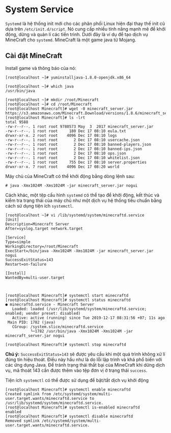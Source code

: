 # System Service

`Systemd` là hệ thống init mới cho các phân phối Linux hiện đại thay thế init cũ dựa trên `/etc/init.d/script`. Nó cung cấp nhiều tính năng mạnh mẽ để khởi động, dừng và quản lí các tiến trình. Dưới đây là ví dụ để tạo dịch vụ MineCraft cho `systemd`. MineCraft là một game java từ Mojang.

## Cài đặt MineCraft
Install game và thông báo của nó:
```
[root@localhost ~]# yuminstalljava-1.8.0-openjdk.x86_64

[root@localhost ~]# which java
/usr/bin/java

[root@localhost ~]# mkdir /root/Minecraft
[root@localhost ~]# cd /root/Minecraft
[root@localhost Minecraft]# wget -0 minecraft_server.jar https://s3.amazonaws.com/Minecraft.Download/versions/1.8.6/minecraft_server.1.8.6.jar
[root@localhost Minecraft]# ls -lrt
total 9588
-rw-r--r--. 1 root root 9780573 May  3  2017 minecraft_server.jar
-rw-r--r--. 1 root root     180 Dec 17 08:10 eula.txt
drwxr-xr-x. 2 root root    4096 Dec 17 08:10 logs
-rw-r--r--. 1 root root       2 Dec 17 08:10 usercache.json
-rw-r--r--. 1 root root       2 Dec 17 08:10 banned-players.json
-rw-r--r--. 1 root root       2 Dec 17 08:10 banned-ips.json
-rw-r--r--. 1 root root       2 Dec 17 08:10 ops.json
-rw-r--r--. 1 root root       2 Dec 17 08:10 whitelist.json
-rw-r--r--. 1 root root     755 Dec 17 08:10 server.properties
drwxr-xr-x. 7 root root    4096 Dec 17 08:20 world
```

Máy chủ của MineCraft có thể khởi động bằng dòng lệnh sau:

`# java -Xmx1024M -Xms1024M -jar minecraft_server.jar nogui`

Cách khác, một tệp cấu hình `systemd` có thể tạo để khởi động, kết thúc và kiểm tra trạng thái của máy chủ như một dịch vụ hệ thống tiêu chuẩn bằng cách sử dụng tiện ích `systemctl`.

```
[root@localhost ~]# vi /lib/systemd/system/minecraftd.service
[Unit]
Description=Minecraft Server
After=syslog.target network.target

[Service]
Type=simple
WorkingDirectory=/root/Minecraft
ExecStart=/bin/java -Xmx1024M -Xms1024M -jar minecraft_server.jar nogui
SuccessExitStatus=143
Restart=on-failure

[Install]
WantedBy=multi-user.target



[root@localhost Minecraft]# systemctl start minecraftd
[root@localhost Minecraft]# systemctl status minecraftd
● minecraftd.service - Minecraft Server
   Loaded: loaded (/usr/lib/systemd/system/minecraftd.service; enabled; vendor preset: disabled)
   Active: active (running) since Tue 2019-12-17 08:31:56 +07; 11s ago
 Main PID: 1782 (java)
   CGroup: /system.slice/minecraftd.service
           └─1782 /usr/bin/java -Xmx1024M -Xms1024M -jar minecraft_server.jar nogui

[root@localhost Minecraft]# systemctl stop minecraftd
```

**Chú ý:** `SuccessExitStatus=143` sẽ được yêu cầu khi một quá trình không xử lí đúng tín hiệu thoát. Điều này hầu như là do lỗi lập trình và khá phổ biến với các ứng dụng Java. Để tránh trạng thái thất bại của MineCraft khi dừng dịch vụ, mã thoát 143 cần được thêm vào tệp đơn vị ở trạng thái `success`.

Tiện ích `systemctl` có thể được sử dụng để bật/tắt dịch vụ khởi động
```
[root@localhost Minecraft]# systemctl enable minecraftd
Created symlink from /etc/systemd/system/multi-user.target.wants/minecraftd.service to /usr/lib/systemd/system/minecraftd.service.
[root@localhost Minecraft]# systemctl is-enabled minecraftd
enabled
[root@localhost Minecraft]# systemctl disable minecraftd
Removed symlink /etc/systemd/system/multi-user.target.wants/minecraftd.service.
```